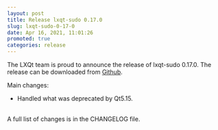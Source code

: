 ```yaml
---
layout: post
title: Release lxqt-sudo 0.17.0
slug: lxqt-sudo-0-17-0
date: Apr 16, 2021, 11:01:26
promoted: true
categories: release
---
```

The LXQt team is proud to announce the release of lxqt-sudo 0.17.0.
The release can be downloaded from [Github](https://github.com/lxqt/lxqt-sudo/releases).

Main changes:

 * Handled what was deprecated by Qt5.15.


<br/>
A full list of changes is in the CHANGELOG file.
<br/>
